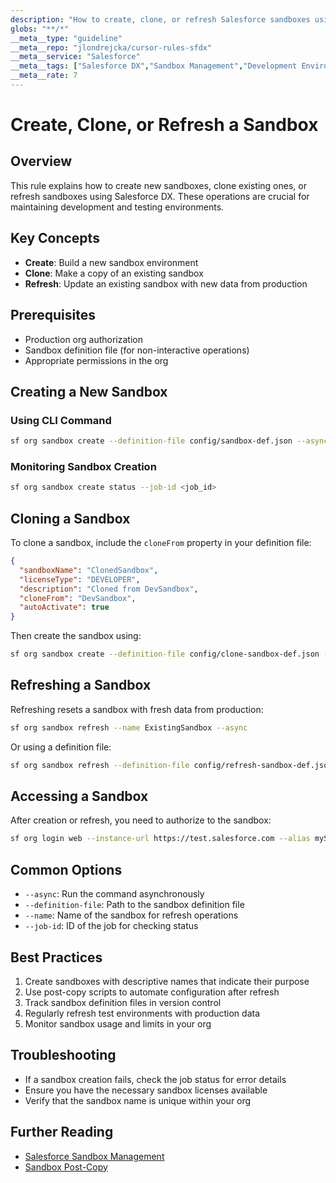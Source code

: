 ```yaml
---
description: "How to create, clone, or refresh Salesforce sandboxes using Salesforce DX"
globs: "**/*"
__meta__type: "guideline"
__meta__repo: "jlondrejcka/cursor-rules-sfdx"
__meta__service: "Salesforce"
__meta__tags: ["Salesforce DX","Sandbox Management","Development Environment","Testing","CLI"]
__meta__rate: 7
---
```


# Create, Clone, or Refresh a Sandbox

## Overview
This rule explains how to create new sandboxes, clone existing ones, or refresh sandboxes using Salesforce DX. These operations are crucial for maintaining development and testing environments.

## Key Concepts
- **Create**: Build a new sandbox environment
- **Clone**: Make a copy of an existing sandbox
- **Refresh**: Update an existing sandbox with new data from production

## Prerequisites
- Production org authorization
- Sandbox definition file (for non-interactive operations)
- Appropriate permissions in the org

## Creating a New Sandbox
### Using CLI Command
```bash
sf org sandbox create --definition-file config/sandbox-def.json --async
```

### Monitoring Sandbox Creation
```bash
sf org sandbox create status --job-id <job_id>
```

## Cloning a Sandbox
To clone a sandbox, include the `cloneFrom` property in your definition file:
```json
{
  "sandboxName": "ClonedSandbox",
  "licenseType": "DEVELOPER",
  "description": "Cloned from DevSandbox",
  "cloneFrom": "DevSandbox",
  "autoActivate": true
}
```

Then create the sandbox using:
```bash
sf org sandbox create --definition-file config/clone-sandbox-def.json --async
```

## Refreshing a Sandbox
Refreshing resets a sandbox with fresh data from production:

```bash
sf org sandbox refresh --name ExistingSandbox --async
```

Or using a definition file:
```bash
sf org sandbox refresh --definition-file config/refresh-sandbox-def.json --async
```

## Accessing a Sandbox
After creation or refresh, you need to authorize to the sandbox:

```bash
sf org login web --instance-url https://test.salesforce.com --alias mySandbox
```

## Common Options
- `--async`: Run the command asynchronously
- `--definition-file`: Path to the sandbox definition file
- `--name`: Name of the sandbox for refresh operations
- `--job-id`: ID of the job for checking status

## Best Practices
1. Create sandboxes with descriptive names that indicate their purpose
2. Use post-copy scripts to automate configuration after refresh
3. Track sandbox definition files in version control
4. Regularly refresh test environments with production data
5. Monitor sandbox usage and limits in your org

## Troubleshooting
- If a sandbox creation fails, check the job status for error details
- Ensure you have the necessary sandbox licenses available
- Verify that the sandbox name is unique within your org

## Further Reading
- [Salesforce Sandbox Management](https://help.salesforce.com/articleView?id=sf.data_sandbox_manage.htm)
- [Sandbox Post-Copy](https://help.salesforce.com/articleView?id=sf.data_sandbox_postcopy_script.htm)
